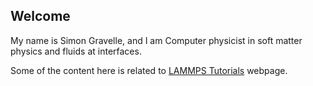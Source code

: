 ## Welcome

My name is Simon Gravelle, and I am Computer physicist in soft matter physics and fluids at interfaces. 

Some of the content here is related to [LAMMPS Tutorials](https://lammpstutorials.github.io/) webpage.
